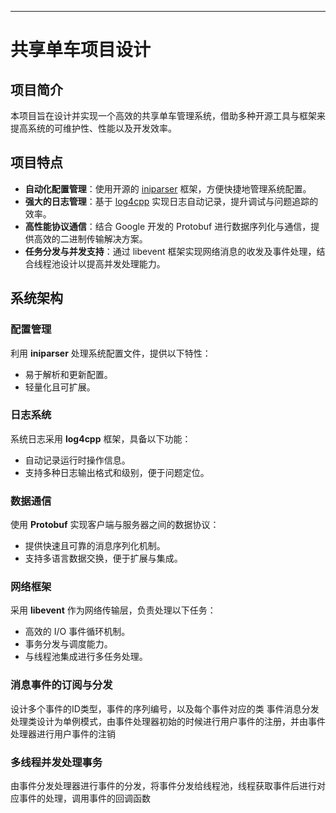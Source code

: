 
---

# 共享单车项目设计

## 项目简介
本项目旨在设计并实现一个高效的共享单车管理系统，借助多种开源工具与框架来提高系统的可维护性、性能以及开发效率。

## 项目特点

- **自动化配置管理**：使用开源的 [iniparser](https://github.com/ndevilla/iniparser) 框架，方便快捷地管理系统配置。
- **强大的日志管理**：基于 [log4cpp](http://log4cpp.sourceforge.net/) 实现日志自动记录，提升调试与问题追踪的效率。
- **高性能协议通信**：结合 Google 开发的 Protobuf 进行数据序列化与通信，提供高效的二进制传输解决方案。
- **任务分发与并发支持**：通过 libevent 框架实现网络消息的收发及事件处理，结合线程池设计以提高并发处理能力。

## 系统架构

### 配置管理
利用 **iniparser** 处理系统配置文件，提供以下特性：

- 易于解析和更新配置。
- 轻量化且可扩展。

### 日志系统

系统日志采用 **log4cpp** 框架，具备以下功能：
- 自动记录运行时操作信息。
- 支持多种日志输出格式和级别，便于问题定位。

### 数据通信

使用 **Protobuf** 实现客户端与服务器之间的数据协议：

- 提供快速且可靠的消息序列化机制。
- 支持多语言数据交换，便于扩展与集成。

### 网络框架

采用 **libevent** 作为网络传输层，负责处理以下任务：

- 高效的 I/O 事件循环机制。
- 事务分发与调度能力。
- 与线程池集成进行多任务处理。

### 消息事件的订阅与分发

设计多个事件的ID类型，事件的序列编号，以及每个事件对应的类
事件消息分发处理类设计为单例模式，由事件处理器初始的时候进行用户事件的注册，并由事件处理器进行用户事件的注销

### 多线程并发处理事务

由事件分发处理器进行事件的分发，将事件分发给线程池，线程获取事件后进行对应事件的处理，调用事件的回调函数